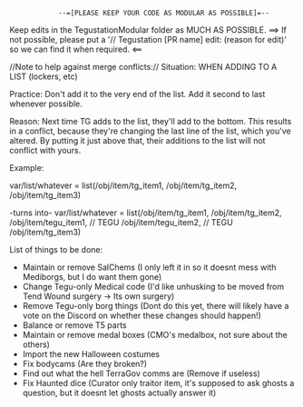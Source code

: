                 --=[PLEASE KEEP YOUR CODE AS MODULAR AS POSSIBLE]=--
Keep edits in the TegustationModular folder as MUCH AS POSSIBLE.
==> If not possible, please put a '// Tegustation [PR name] edit: (reason for edit)' so we can find it when required. <==



//Note to help against merge conflicts://
Situation: WHEN ADDING TO A LIST (lockers, etc)

Practice: Don't add it to the very end of the list. Add it second to last whenever possible.

Reason: Next time TG adds to the list, they'll add to the bottom. This results in a conflict, because they're changing the last line of the list, which you've altered.
By putting it just above that, their additions to the list will not conflict with yours.

Example:

var/list/whatever = list(/obj/item/tg_item1,
                      /obj/item/tg_item2,
                      /obj/item/tg_item3)

-turns into-
var/list/whatever = list(/obj/item/tg_item1,
                      /obj/item/tg_item2,
                      /obj/item/tegu_item1,   // TEGU
                      /obj/item/tegu_item2,   // TEGU
                      /obj/item/tg_item3)



List of things to be done:
- Maintain or remove SalChems (I only left it in so it doesnt mess with Mediborgs, but I do want them gone)
- Change Tegu-only Medical code (I'd like unhusking to be moved from Tend Wound surgery -> Its own surgery)
- Remove Tegu-only borg things (Dont do this yet, there will likely have a vote on the Discord on whether these changes should happen!)
- Balance or remove T5 parts
- Maintain or remove medal boxes (CMO's medalbox, not sure about the others)
- Import the new Halloween costumes
- Fix bodycams (Are they broken?)
- Find out what the hell TerraGov comms are (Remove if useless)
- Fix Haunted dice (Curator only traitor item, it's supposed to ask ghosts a question, but it doesnt let ghosts actually answer it)
